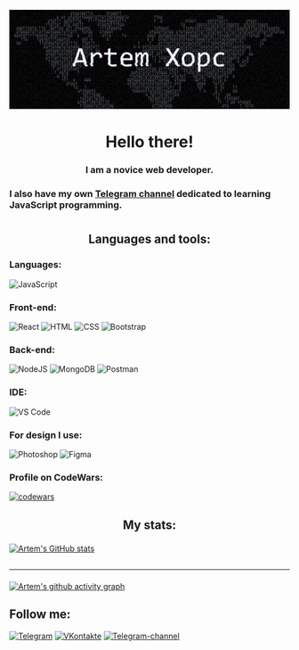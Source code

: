 [![Header](https://github.com/artem-xopc/artem-xopc/blob/main/assets/1.png)](https://www.youtube.com/@artem_xopc)
### <h1 align="center">Hello there!</h1>

### <p align="center">I am a novice web developer.</p> 
### I also have my own <a href="https://t.me/log_of_proger">Telegram channel</a> dedicated to learning JavaScript programming.

#

## <strong><p  align="center">Languages and tools:</p></strong>

### Languages:
![JavaScript](https://img.shields.io/badge/JavaScript-000??style=for-the-badge&logo=JavaScript)

### Front-end:
![React](https://img.shields.io/badge/React-000??style=for-the-badge&logo=React)
![HTML](https://img.shields.io/badge/HTML-000??style=for-the-badge&logo=html5)
![CSS](https://img.shields.io/badge/CSS-000??style=for-the-badge&logo=CSS3)
![Bootstrap](https://img.shields.io/badge/Bootstrap-000??style=for-the-badge&logo=Bootstrap)

### Back-end:
![NodeJS](https://img.shields.io/badge/Node.JS-000??style=for-the-badge&logo=Node.JS)
![MongoDB](https://img.shields.io/badge/MongoDB-000??style=for-the-badge&logo=MongoDB)
![Postman](https://img.shields.io/badge/Postman-000??style=for-the-badge&logo=Postman)

### IDE:
![VS Code](https://img.shields.io/badge/Visual_Studio_Code-000??style=for-the-badge&logo=visual-studio-code&logoColor=blue)
<!-- ![PyCharm](https://img.shields.io/badge/PyCharm-000??style=for-the-badge&logo=PyCharm&logoColor=gold) -->

### For design I use:
![Photoshop](https://img.shields.io/badge/Photoshop-000??style=for-the-badge&logo=Photoshop)
![Figma](https://img.shields.io/badge/Figma-000??style=for-the-badge&logo=Figma)

### Profile on CodeWars:
[![codewars](https://www.codewars.com/users/artem_xopc/badges/micro)](https://www.codewars.com/users/artem_xopc)

## <p align="center"><strong>My stats:</strong></p>
[![Artem's GitHub stats](https://github-readme-stats.vercel.app/api?username=artem-xopc&show_icons=true&theme=merko)](https://github.com/anuraghazra/github-readme-stats)
## <hr>
[![Artem's github activity graph](https://github-readme-activity-graph.cyclic.app/graph?username=artem-xopc&theme=github-compact)](https://github.com/ashutosh00710/github-readme-activity-graph)


## Follow me:
[![Telegram](https://img.shields.io/badge/Telegram-000??style=for-the-badge&logo=Telegram&logoColor=green)](https://t.me/artem_xopc)
[![VKontakte](https://img.shields.io/badge/ВКонтакте-000??style=for-the-badge&logo=VK&logoColor=09b6ee)](https://vk.com/artem_xopc)
[![Telegram-channel](https://img.shields.io/badge/Telegram_channel_[XProger]-000??style=for-the-badge&logo=Telegram&logoColor=gold)](https://t.me/log_of_proger)